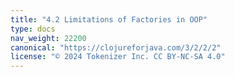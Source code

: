 ```yaml
---
title: "4.2 Limitations of Factories in OOP"
type: docs
nav_weight: 22200
canonical: "https://clojureforjava.com/3/2/2/2"
license: "© 2024 Tokenizer Inc. CC BY-NC-SA 4.0"
---
```

